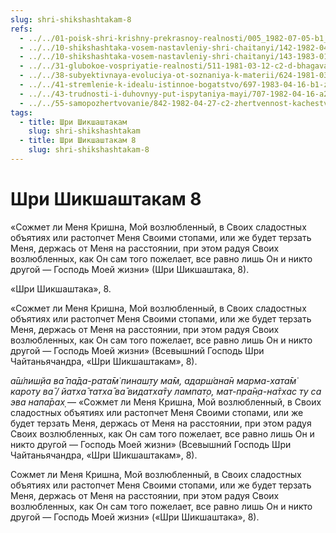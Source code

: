 ```yaml
---
slug: shri-shikshashtakam-8
refs:
  - ../../01-poisk-shri-krishny-prekrasnoy-realnosti/005_1982-07-05-b1_sridharmj_poisk_shri_krishny-sam_sebe_nagrada.md
  - ../../10-shikshashtaka-vosem-nastavleniy-shri-chaitanyi/142-1982-04-28-a-b-kommentarii-k-pyatomu-shestomu-sedmomu-i-vosmomu-stiham-shikshashtaki.md
  - ../../10-shikshashtaka-vosem-nastavleniy-shri-chaitanyi/143-1983-01-25-b2-glubokoe-vospriyatie-realnosti-kommentarij-k-vosmomu-i-tretemu-stihu-shikshashtaki.md
  - ../../31-glubokoe-vospriyatie-realnosti/511-1981-03-12-c2-d-bhagavatam-i-shri-chajtanya-o-prinyatii-voli-gospoda-sovet-ravany.md
  - ../../38-subyektivnaya-evoluciya-ot-soznaniya-k-materii/624-1981-03-04-b1-prizrak-darvina-verhovnyj-gipnotizer.md
  - ../../41-stremlenie-k-idealu-istinnoe-bogatstvo/697-1983-04-16-b1-zhizn-v-stremlenii-k-idealu-obladaet-velichajshej-tsennostyu.md
  - ../../43-trudnosti-i-duhovnyy-put-ispytaniya-mayi/707-1982-04-16-a2-b1-dvizhenie-k-vysochajshej-istine-sladostno-nesmotrya-na-trudnosti.md
  - ../../55-samopozhertvovanie/842-1982-04-27-c2-zhertvennost-kachestvo-vozvyshennyh-predannyh.md
tags:
  - title: Шри Шикшаштакам
    slug: shri-shikshashtakam
  - title: Шри Шикшаштакам 8
    slug: shri-shikshashtakam-8
---
```


# Шри Шикшаштакам 8

«Сожмет ли Меня Кришна, Мой возлюбленный, в Своих сладостных объятиях или растопчет Меня Своими стопами, или же будет терзать Меня, держась от Меня на расстоянии, при этом радуя Своих возлюбленных, как Он сам того пожелает, все равно лишь Он и никто другой — Господь Моей жизни» (Шри Шикшаштака, 8).


«Шри Шикшаштака», 8.

«Сожмет ли Меня Кришна, Мой возлюбленный, в Своих сладостных объятиях или растопчет Меня Своими стопами, или же будет терзать Меня, держась от Меня на расстоянии, при этом радуя Своих возлюбленных, как Он сам того пожелает, все равно лишь Он и никто другой — Господь Моей жизни» (Всевышний Господь Шри Чайтаньячандра, «Шри Шикшаштакам», 8).

*а̄ш́лиш̣йа ва̄ па̄да-рата̄м̇ пинаш̣т̣у ма̄м, адарш́ана̄н марма-хата̄м̇ кароту ва̄ / йатха̄ татха̄ ва̄ видатха̄ту лампат̣о, мат-пра̄н̣а-на̄тхас ту са эва напа̄рах̣* — «Сожмет ли Меня Кришна, Мой возлюбленный, в Своих сладостных объятиях или растопчет Меня Своими стопами, или же будет терзать Меня, держась от Меня на расстоянии, при этом радуя Своих возлюбленных, как Он сам того пожелает, все равно лишь Он и никто другой — Господь Моей жизни» (Всевышний Господь Шри Чайтаньячандра, «Шри Шикшаштакам», 8).

Сожмет ли Меня Кришна, Мой возлюбленный, в Своих сладостных объятиях или растопчет Меня Своими стопами, или же будет терзать Меня, держась от Меня на расстоянии, при этом радуя Своих возлюбленных, как Он сам того пожелает, все равно лишь Он и никто другой — Господь Моей жизни» («Шри Шикшаштака», 8).

